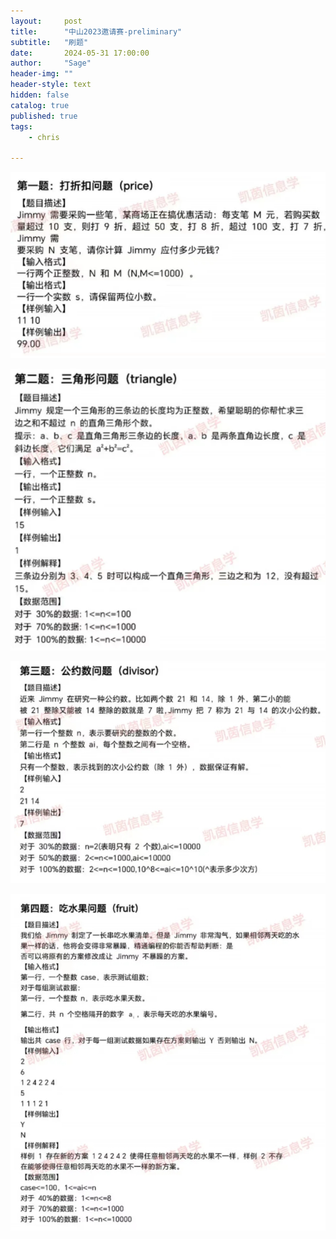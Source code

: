 ```yaml
---
layout:     post
title:      "中山2023邀请赛-preliminary"
subtitle:   "刷题"
date:       2024-05-31 17:00:00
author:     "Sage"
header-img: ""
header-style: text
hidden: false
catalog: true
published: true
tags:
    - chris

---
```


![问题1](https://github.com/sage-peng/sage-peng.github.io/blob/main/img/image-20240531111617393.png?raw=true)

![image-20240531112854842](https://github.com/sage-peng/sage-peng.github.io/blob/main/img/image-20240531112854842.png?raw=true)

![image-20240531112854842](https://github.com/sage-peng/sage-peng.github.io/blob/main/img/20240531113107.png?raw=true)

![image-20240531112854842](https://github.com/sage-peng/sage-peng.github.io/blob/main/img/20240531113126.png?raw=true)

